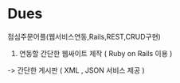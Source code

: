 Dues
====

점심주문어플(웹서비스연동,Rails,REST,CRUD구현)


1. 연동할 간단한 웹싸이트 제작 ( Ruby on Rails 이용 ) 

-> 간단한 게시판 ( XML , JSON 서비스 제공 ) 
